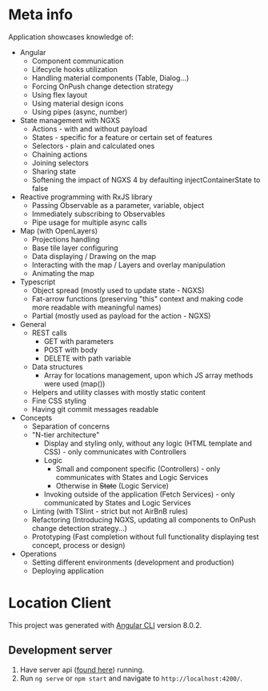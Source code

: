 # Meta info

Application showcases knowledge of:
  - Angular
    - Component communication
    - Lifecycle hooks utilization
    - Handling material components (Table, Dialog...)
    - Forcing OnPush change detection strategy 
    - Using flex layout
    - Using material design icons
    - Using pipes (async, number)
  - State management with NGXS
    - Actions - with and without payload
    - States - specific for a feature or certain set of features
    - Selectors - plain and calculated ones
    - Chaining actions
    - Joining selectors
    - Sharing state
    - Softening the impact of NGXS 4 by defaulting injectContainerState to false
  - Reactive programming with RxJS library
    - Passing Observable as a parameter, variable, object
    - Immediately subscribing to Observables
    - Pipe usage for multiple async calls
  - Map (with OpenLayers)
    - Projections handling
    - Base tile layer configuring
    - Data displaying / Drawing on the map
    - Interacting with the map / Layers and overlay manipulation
    - Animating the map
  - Typescript
    - Object spread (mostly used to update state - NGXS)
    - Fat-arrow functions (preserving "this" context and making code more readable with meaningful names)
    - Partial (mostly used as payload for the action - NGXS)
  - General
    - REST calls
        - GET with parameters
        - POST with body 
        - DELETE with path variable
    - Data structures
        - Array for locations management, upon which JS array methods were used (map())
    - Helpers and utility classes with mostly static content
    - Fine CSS styling
    - Having git commit messages readable
  - Concepts
    - Separation of concerns
    - "N-tier architecture"
        - Display and styling only, without any logic (HTML template and CSS) - only communicates with Controllers
        - Logic
            - Small and component specific (Controllers) - only communicates with States and Logic Services
            - Otherwise in ~~State~~ (Logic Service)
        - Invoking outside of the application (Fetch Services) - only communicated by States and Logic Services
    - Linting (with TSlint - strict but not AirBnB rules)
    - Refactoring (Introducing NGXS, updating all components to OnPush change detection strategy...)
    - Prototyping (Fast completion without full functionality displaying test concept, process or design)
  - Operations
    - Setting different environments (development and production)
    - Deploying application

# Location Client

This project was generated with [Angular CLI](https://github.com/angular/angular-cli) version 8.0.2.

## Development server

1. Have server api ([found here](https://github.com/edinfazlic/location-api)) running. 
1. Run `ng serve` or `npm start` and navigate to `http://localhost:4200/`. 
